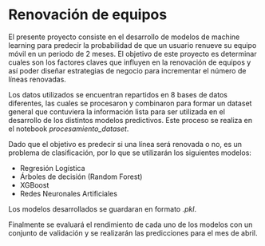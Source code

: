 # Renovación de equipos

El presente proyecto consiste en el desarrollo de modelos de machine learning para predecir la probabilidad de que un usuario renueve su equipo móvil en un periodo de 2 meses. El objetivo de este proyecto es determinar cuales son los factores claves que influyen en la renovación de equipos y así poder diseñar estrategias de negocio para incrementar el número de líneas renovadas.

Los datos utilizados se encuentran repartidos en 8 bases de datos diferentes, las cuales se procesaron y combinaron para formar un dataset general que contuviera la información lista para ser utilizada en el desarrollo de los distintos modelos predictivos. Este proceso se realiza en el notebook *procesamiento_dataset*.

Dado que el objetivo es predecir si una línea será renovada o no, es un problema de clasificación, por lo que se utilizarán los siguientes modelos:
* Regresión Logística
* Árboles de decisión (Random Forest)
* XGBoost
* Redes Neuronales Artificiales

Los modelos desarrollados se guardaran en formato *.pkl*.

Finalmente se evaluará el rendimiento de cada uno de los modelos con un conjunto de validación y se realizarán las predicciones para el mes de abril.
